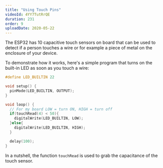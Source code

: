 ```yaml
---
title: "Using Touch Pins"
videoId: 4YY7TutRrQE
duration: 231
order: 9
uploadDate: 2020-05-22
---
```


The ESP32 has 10 capacitive touch sensors on board that can be used to detect if a person touches a wire or for example a piece of metal on the enclosure of your device.

To demonstrate how it works, here's a simple program that turns on the built-in LED as soon as you touch a wire:

```cpp
#define LED_BUILTIN 22

void setup() {
  pinMode(LED_BUILTIN, OUTPUT);
}

void loop() {
  // For my board LOW = turn ON, HIGH = turn off
  if(touchRead(4) < 50){
    digitalWrite(LED_BUILTIN, LOW);
  }else{
    digitalWrite(LED_BUILTIN, HIGH);
  }

  delay(100);
}
```

In a nutshell, the function `touchRead` is used to grab the capacitance of the touch sensor.